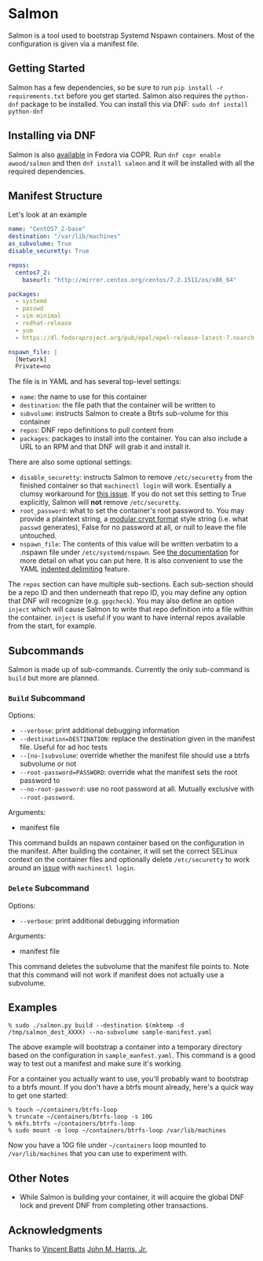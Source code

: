 # Salmon

Salmon is a tool used to bootstrap Systemd Nspawn containers. Most of the
configuration is given via a manifest file.

## Getting Started

Salmon has a few dependencies, so be sure to run `pip install -r
requirements.txt` before you get started. Salmon also requires the `python-dnf`
package to be installed. You can install this via DNF: `sudo dnf install
python-dnf`

## Installing via DNF

Salmon is also [available](https://copr.fedorainfracloud.org/coprs/awood/salmon/)
in Fedora via COPR.  Run `dnf copr enable awood/salmon` and then
`dnf install salmon` and it will be installed with all the required dependencies.

## Manifest Structure

Let's look at an example

```yaml
name: "CentOS7_2-base"
destination: "/var/lib/machines"
as_subvolume: True
disable_securetty: True

repos:
  centos7_2:
    baseurl: "http://mirror.centos.org/centos/7.2.1511/os/x86_64"

packages:
  - systemd
  - passwd
  - vim-minimal
  - redhat-release
  - yum
  - https://dl.fedoraproject.org/pub/epel/epel-release-latest-7.noarch.rpm

nspawn_file: |
  [Network]
  Private=no
```

The file is in YAML and has several top-level settings:

* `name`: the name to use for this container
* `destination`: the file path that the container will be written to
* `subvolume`: instructs Salmon to create a Btrfs sub-volume for this container
* `repos`: DNF repo definitions to pull content from
* `packages`: packages to install into the container.  You can also include a
  URL to an RPM and that DNF will grab it and install it.

There are also some optional settings:
* `disable_securetty`: instructs Salmon to remove `/etc/securetty` from the
  finished container so that `machinectl login` will work.  Esentially a clumsy
  workaround for [this issue](https://github.com/systemd/systemd/issues/852).
  If you do not set this setting to True explicitly, Salmon will **not** remove
  `/etc/securetty`.
* `root_password`: what to set the container's root password to.  You may
  provide a plaintext string, a [modular crypt format](https://pythonhosted.org/passlib/modular_crypt_format.html)
  style string (i.e. what `passwd` generates), False for no password at all,
  or null to leave the file untouched.
* `nspawn_file`: The contents of this value will be written verbatim to a
  .nspawn file under `/etc/systemd/nspawn`.  See
  [the documentation](https://www.freedesktop.org/software/systemd/man/systemd.nspawn.html)
  for more detail on what you can put here.  It is also convenient to use the
  YAML [indented delimiting](https://en.wikipedia.org/wiki/YAML#Indented_delimiting)
  feature.

The `repos` section can have multiple sub-sections.  Each sub-section should be
a repo ID and then underneath that repo ID, you may define any option that DNF
will recognize (e.g. `gpgcheck`).  You may also define an option `inject` which
will cause Salmon to write that repo definition into a file within the
container.  `inject` is useful if you want to have internal repos available from
the start, for example.

## Subcommands

Salmon is made up of sub-commands.  Currently the only sub-command is `build`
but more are planned.

### `Build` Subcommand

Options:

* `--verbose`: print additional debugging information
* `--destination=DESTINATION`: replace the destination given in the manifest
  file.  Useful for ad hoc tests
* `--[no-]subvolume`: override whether the manifest file should use a btrfs
  subvolume or not
* `--root-password=PASSWORD`: override what the manifest sets the root password
  to
* `--no-root-password`: use no root password at all.  Mutually exclusive with
  `--root-password`.

Arguments:

* manifest file

This command builds an nspawn container based on the configuration in the
manifest.  After building the container, it will set the correct SELinux context
on the container files and optionally delete `/etc/securetty` to work around an
[issue](https://github.com/systemd/systemd/issues/852) with `machinectl login`.

### `Delete` Subcommand

Options:

* `--verbose`: print additional debugging information

Arguments:

* manifest file

This command deletes the subvolume that the manifest file points to.  Note that
this command will not work if manifest does not actually use a subvolume.

## Examples

```
% sudo ./salmon.py build --destination $(mktemp -d /tmp/salmon_dest_XXXX) --no-subvolume sample-manifest.yaml
```

The above example will bootstrap a container into a temporary directory based on
the configuration in `sample_manfest.yaml`.  This command is a good way to test
out a manifest and make sure it's working.

For a container you actually want to use, you'll probably want to bootstrap to a
btrfs mount.  If you don't have a btrfs mount already, here's a quick way to get
one started:

```
% touch ~/containers/btrfs-loop
% truncate ~/containers/btrfs-loop -s 10G
% mkfs.btrfs ~/containers/btrfs-loop
% sudo mount -o loop ~/containers/btrfs-loop /var/lib/machines
```

Now you have a 10G file under `~/containers` loop mounted to `/var/lib/machines`
that you can use to experiment with.

## Other Notes

* While Salmon is building your container, it will acquire the global DNF lock
  and prevent DNF from completing other transactions.

## Acknowledgments

Thanks to [Vincent Batts](http://www.hashbangbash.com)
[John M. Harris, Jr.](https://fedoramagazine.org/container-technologies-fedora-systemd-nspawn/)

